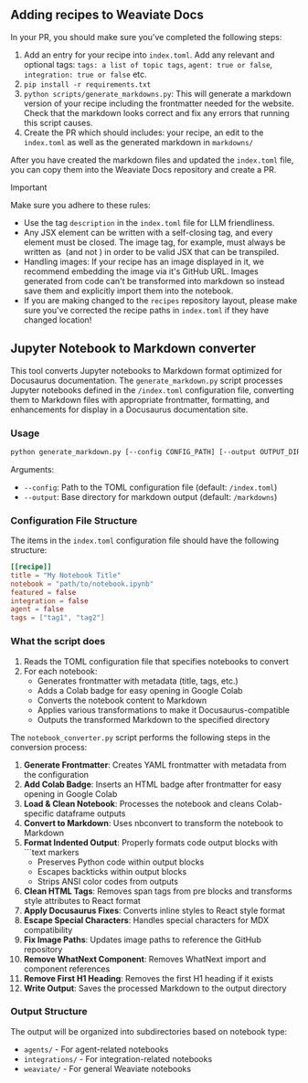## Adding recipes to Weaviate Docs

In your PR, you should make sure you've completed the following steps:

1. Add an entry for your recipe into `index.toml`. Add any relevant and optional tags: `tags: a list of topic tags`, `agent: true or false`, `integration: true or false` etc.
2. `pip install -r requirements.txt`
3. `python scripts/generate_markdowns.py`: This will generate a markdown version of your recipe including the frontmatter needed for the website. Check that the markdown looks correct and fix any errors that running this script causes.
4. Create the PR which should includes: your recipe, an edit to the `index.toml` as well as the generated markdown in `markdowns/`

After you have created the markdown files and updated the `index.toml` file, you can copy them into the Weaviate Docs repository and create a PR.

> [!IMPORTANT]
> Make sure you adhere to these rules: 
> - Use the tag `description` in the `index.toml` file for LLM friendliness. 
> - Any JSX element can be written with a self-closing tag, and every element must be closed. The image tag, for example, must always be written as <img/> (and not <img>) in order to be valid JSX that can be transpiled. 
> - Handling images: If your recipe has an image displayed in it, we recommend embedding the image via it's GitHub URL. Images generated from code can't be transformed into markdown so instead save them and explicitly import them into the notebook.
> - If you are making changed to the `recipes` repository layout, please make sure you've corrected the recipe paths in `index.toml` if they have changed location!

## Jupyter Notebook to Markdown converter

This tool converts Jupyter notebooks to Markdown format optimized for Docusaurus documentation.
The `generate_markdown.py` script processes Jupyter notebooks defined in the `/index.toml` configuration file, converting them to Markdown files with appropriate frontmatter, formatting, and enhancements for display in a Docusaurus documentation site.

### Usage

```bash
python generate_markdown.py [--config CONFIG_PATH] [--output OUTPUT_DIR]
```

Arguments:

- `--config`: Path to the TOML configuration file (default: `/index.toml`)
- `--output`: Base directory for markdown output (default: `/markdowns`)

### Configuration File Structure

The items in the `index.toml` configuration file should have the following structure:

```toml
[[recipe]]
title = "My Notebook Title"
notebook = "path/to/notebook.ipynb"
featured = false
integration = false
agent = false
tags = ["tag1", "tag2"]
```

### What the script does

1. Reads the TOML configuration file that specifies notebooks to convert
2. For each notebook:
   - Generates frontmatter with metadata (title, tags, etc.)
   - Adds a Colab badge for easy opening in Google Colab
   - Converts the notebook content to Markdown
   - Applies various transformations to make it Docusaurus-compatible
   - Outputs the transformed Markdown to the specified directory

The `notebook_converter.py` script performs the following steps in the conversion process:

1. **Generate Frontmatter**: Creates YAML frontmatter with metadata from the configuration
2. **Add Colab Badge**: Inserts an HTML badge after frontmatter for easy opening in Google Colab
3. **Load & Clean Notebook**: Processes the notebook and cleans Colab-specific dataframe outputs
4. **Convert to Markdown**: Uses nbconvert to transform the notebook to Markdown
5. **Format Indented Output**: Properly formats code output blocks with ```text markers
   - Preserves Python code within output blocks
   - Escapes backticks within output blocks
   - Strips ANSI color codes from outputs
6. **Clean HTML Tags**: Removes span tags from pre blocks and transforms style attributes to React format
7. **Apply Docusaurus Fixes**: Converts inline styles to React style format
8. **Escape Special Characters**: Handles special characters for MDX compatibility
9. **Fix Image Paths**: Updates image paths to reference the GitHub repository
10. **Remove WhatNext Component**: Removes WhatNext import and component references
11. **Remove First H1 Heading**: Removes the first H1 heading if it exists
12. **Write Output**: Saves the processed Markdown to the output directory

### Output Structure

The output will be organized into subdirectories based on notebook type:

- `agents/` - For agent-related notebooks
- `integrations/` - For integration-related notebooks
- `weaviate/` - For general Weaviate notebooks
